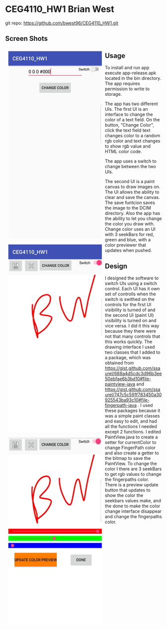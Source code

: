 # CEG4110_HW1 Brian West
git repo: https://github.com/bwest96/CEG4110_HW1.git
## Screen Shots
<img src="https://github.com/bwest96/CEG4110_HW1/blob/master/SmartSelect_20180918-162134.jpg" align="left" width="300" height= "600" hspace="10" vspace="10"></a>
<img src="https://github.com/bwest96/CEG4110_HW1/blob/master/SmartSelect_20180918-162205.jpg" align="left" width="300" height= "600" hspace="10" vspace="10"></a>
<img src="https://github.com/bwest96/CEG4110_HW1/blob/master/SmartSelect_20180918-162231.jpg" align="left" width="300" height= "600" hspace="10" vspace="10"></a>

## Usage
To install and run app execute app-release.apk located in the bin directory.
The app requires permission to write to storage.

The app has two different UIs. The first UI is an interface to change the color of a text field. On the button, "Change Color", click the text field text changes color to a random rgb color and text changes to show rgb value and HTML color code. 

The app uses a switch to change between the two UIs.

The second UI is a paint canvas to draw images on. The UI allows the ability to clear and save the canvas. The save funtcion saves the image to the DCIM directory. Also the app has the ability to let you change the color you draw with. Change color uses an UI with 3 seekBars for red, green and blue, with a color previewer that updates when pushed. 

## Design
I designed the software to switch UIs using a switch control. Each UI has it own set of controlls when the switch is swithed on the controls for the first UI visibility is turned of and the second UI (paint UI) visibility is turned on and vice versa. I did it this way because they there were not that many controls that this works quickly. The drawing interface I used two classes that I added to a package, which was obtained from https://gist.github.com/ssaurel/688a4d5cdc3d96b3ee50ebfae6b3bd10#file-paintview-java and https://gist.github.com/ssaurel/747c5c591f783450a30925543ba93c10#file-fingerpath-java . I used these packages because it was a simple paint classes and easy to edit, and had all the functions I needed except 2 functions. I edited PaintView.java to create a setter for currentColor to change FingerPath color and also create a getter to the bitmap to save the PaintView. To change the color I there are 3 seekBars to get rgb values to change the fingerpaths color. There is a preview update button that updates to show the color the seekbars values make, and the done to make the color change interface disappear and change the fingerpaths color.
